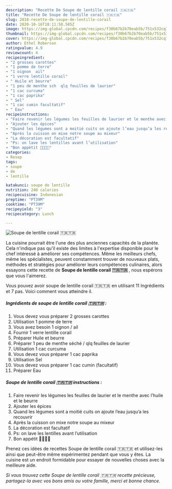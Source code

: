 ```yaml
---
description: "Recette De Soupe de lentille corail 🇹🇷🇹🇷"
title: "Recette De Soupe de lentille corail 🇹🇷🇹🇷"
slug: 2018-recette-de-soupe-de-lentille-corail
date: 2020-10-16T18:11:58.585Z
image: https://img-global.cpcdn.com/recipes/f30b67b2b70eab5b/751x532cq70/soupe-de-lentille-corail-🇹🇷🇹🇷-photo-principale-de-la-recette.jpg
thumbnail: https://img-global.cpcdn.com/recipes/f30b67b2b70eab5b/751x532cq70/soupe-de-lentille-corail-🇹🇷🇹🇷-photo-principale-de-la-recette.jpg
cover: https://img-global.cpcdn.com/recipes/f30b67b2b70eab5b/751x532cq70/soupe-de-lentille-corail-🇹🇷🇹🇷-photo-principale-de-la-recette.jpg
author: Ethel Roberson
ratingvalue: 4.9
reviewcount: 4
recipeingredient:
- "2 grosses carottes"
- "1 pomme de terre"
- "1 oignon  ail"
- "1 verre lentille corail"
- " Huile et beurre"
- "1 peu de menthe sch  qlq feuilles de laurier"
- "1 cac curcuma"
- "1 cac paprika"
- " Sel"
- "1 cac cumin facultatif"
- " Eau"
recipeinstructions:
- "Faire revenir les légumes les feuilles de laurier et le menthe avec l’huile et le beurre"
- "Ajouter les épices"
- "Quand les légumes sont a moitié cuits on ajoute l’eau jusqu’a les recouvrir"
- "Après la cuisson on mixe notre soupe au mixeur"
- "La décoration est facultatif"
- "Ps: on lave les lentilles avant l’utilisation"
- "Bon appétit 🙏🏻🙏🏻"
categories:
- Resep
tags:
- soupe
- de
- lentille

katakunci: soupe de lentille 
nutrition: 240 calories
recipecuisine: Indonesian
preptime: "PT39M"
cooktime: "PT39M"
recipeyield: "3"
recipecategory: Lunch

---
```



![Soupe de lentille corail 🇹🇷🇹🇷](https://img-global.cpcdn.com/recipes/f30b67b2b70eab5b/751x532cq70/soupe-de-lentille-corail-🇹🇷🇹🇷-photo-principale-de-la-recette.jpg)

La cuisine pourrait être l'une des plus anciennes capacités de la planète. Cela n'indique pas qu'il existe des limites à l'expertise disponible pour le chef intéressé à améliorer ses compétences. Même les meilleurs chefs, même les spécialistes, peuvent constamment trouver de nouveaux plats, méthodes et stratégies pour améliorer leurs compétences culinaires, alors essayons cette recette de <strong> Soupe de lentille corail 🇹🇷🇹🇷 </strong>, nous espérons que vous l'aimerez.

<!--inarticleads1-->

Vous pouvez avoir soupe de lentille corail 🇹🇷🇹🇷 en utilisant 11 Ingrédients et 7 pas. Voici comment vous atteindre il.

##### Ingrédients de soupe de lentille corail 🇹🇷🇹🇷 :

1. Vous devez vous préparer 2 grosses carottes
1. Utilisation 1 pomme de terre
1. Vous avez besoin 1 oignon / ail
1. Fournir 1 verre lentille corail
1. Préparer  Huile et beurre
1. Préparer 1 peu de menthe séché / qlq feuilles de laurier
1. Utilisation 1 cac curcuma
1. Vous devez vous préparer 1 cac paprika
1. Utilisation  Sel
1. Vous devez vous préparer 1 cac cumin (facultatif)
1. Préparer  Eau




<!--inarticleads2-->

##### Soupe de lentille corail 🇹🇷🇹🇷 instructions :

1. Faire revenir les légumes les feuilles de laurier et le menthe avec l’huile et le beurre
1. Ajouter les épices
1. Quand les légumes sont a moitié cuits on ajoute l’eau jusqu’a les recouvrir
1. Après la cuisson on mixe notre soupe au mixeur
1. La décoration est facultatif
1. Ps: on lave les lentilles avant l’utilisation
1. Bon appétit 🙏🏻🙏🏻




<!--inarticleads1-->

<p>
Prenez ces idées de recettes Soupe de lentille corail 🇹🇷🇹🇷 et utilisez-les ainsi que peut-être même expérimentez pendant que vous y êtes. La cuisine est un endroit formidable pour essayer de nouvelles choses avec la meilleure aide.
</p>

<p>
<i>Si vous trouvez cette Soupe de lentille corail 🇹🇷🇹🇷 recette précieuse, partagez-la avec vos bons amis ou votre famille, merci et bonne chance.</i>
</p>
